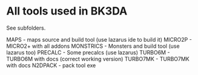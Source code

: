 # All tools used in BK3DA

See subfolders.

MAPS - maps source and build tool (use lazarus ide to build it)
MICRO2P - MICRO2+ with all addons
MONSTRICS - Monsters and build tool (use lazarus too)
PRECALC - Some precalcs (use lazarus)
TURBO6M - TURBO6M with docs (correct working version)
TURBO7MK - TURBO7MK with docs
N2DPACK - pack tool exe

